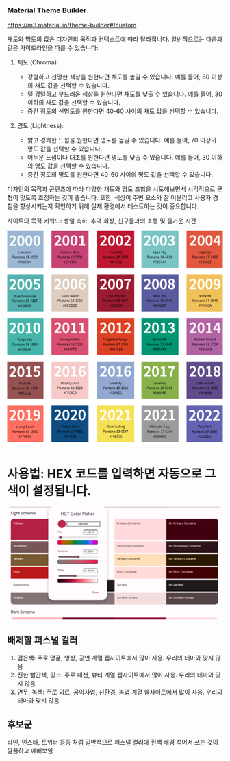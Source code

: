 ### Material Theme Builder
https://m3.material.io/theme-builder#/custom

채도와 명도의 값은 디자인의 목적과 컨텍스트에 따라 달라집니다. 일반적으로는 다음과 같은 가이드라인을 따를 수 있습니다:

1. 채도 (Chroma):
   - 강렬하고 선명한 색상을 원한다면 채도를 높일 수 있습니다. 예를 들어, 80 이상의 채도 값을 선택할 수 있습니다.
   - 덜 강렬하고 부드러운 색상을 원한다면 채도를 낮출 수 있습니다. 예를 들어, 30 이하의 채도 값을 선택할 수 있습니다.
   - 중간 정도의 선명도를 원한다면 40-60 사이의 채도 값을 선택할 수 있습니다.

2. 명도 (Lightness):
   - 밝고 경쾌한 느낌을 원한다면 명도를 높일 수 있습니다. 예를 들어, 70 이상의 명도 값을 선택할 수 있습니다.
   - 어두운 느낌이나 대조를 원한다면 명도를 낮출 수 있습니다. 예를 들어, 30 이하의 명도 값을 선택할 수 있습니다.
   - 중간 정도의 명도를 원한다면 40-60 사이의 명도 값을 선택할 수 있습니다.

디자인의 목적과 콘텐츠에 따라 다양한 채도와 명도 조합을 시도해보면서 시각적으로 균형이 맞도록 조정하는 것이 좋습니다. 또한, 색상이 주변 요소와 잘 어울리고 사용자 경험을 향상시키는지 확인하기 위해 실제 환경에서 테스트하는 것이 중요합니다.

사이트의 목적 키워드: 생일 축하, 추억 회상, 친구들과의 소통 및 즐거운 시간

![올해의 색](./img/00~22올해의%20색.png)

# 사용법: HEX 코드를 입력하면 자동으로 그 색이 설정됩니다.
![사용법](./img/2023올해의%20색.png)

## 배제할 퍼스널 컬러
1. 검은색: 주로 명품, 영상, 공연 계열 웹사이트에서 많이 사용. 우리의 테마와 맞지 않음
2. 진한 빨간색, 핑크: 주로 패션, 뷰티 계열 웹사이트에서 많이 사용. 우리의 테마와 맞지 않음
3. 연두, 녹색: 주로 의료, 공익사업, 친환경, 농업 계열 웹사이트에서 많이 사용. 우리의 테마와 맞지 않음

## 후보군
라인, 인스타, 트위터 등등 처럼 일반적으로 퍼스널 컬러에 흰색 배경 섞어서 쓰는 것이 깔끔하고 예뻐보임

